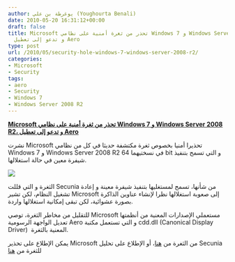 ```yaml
---
author: يوغرطة بن علي (Youghourta Benali)
date: 2010-05-20 16:31:12+00:00
draft: false
title: Microsoft تحذر من ثغرة أمنية على نظامي Windows 7 و Windows Server 2008 R2،
  و تدعو إلى تعطيل Aero
type: post
url: /2010/05/security-hole-windows-7-windows-server-2008-r2/
categories:
- Microsoft
- Security
tags:
- aero
- Security
- Windows 7
- Windows Server 2008 R2
---
```


[**Microsoft تحذر من ثغرة أمنية على نظامي Windows 7 و Windows Server 2008 R2، و تدعو إلى تعطيل Aero**](http://www.it-scoop.com/2010/05/Security-hole-Windows-7-Windows-Server-2008-R2)


نشرت Microsoft تحذيرا أمنيا بخصوص ثغرة مكتشفة حديثا في كل من نظامي Windows 7 و Windows Server 2008 R2 في نسختيهما 64 bit و التي تسمح بتنفيذ شيفرة معين في حالة استغلالها.

[![](http://www.it-scoop.com/wp-content/uploads/2010/05/windows-hack.png)
](http://www.it-scoop.com/2010/05/Security-hole-Windows-7-Windows-Server-2008-R2)

الثغرة و التي قللت Secunia من شأنها، تسمح لمستغليها بتنفيذ شيفرة معينة و إعادة تشغيل النظام، لكن تشير Microsoft إلى صعوبة استغلالها نظرا لإنشاء عناوين الذاكرة بصورة عشوائية، لكن تبقى إمكانية استغلالها واردة.

للتقليل من مخاطر الثغرة، توصي Microsoft مستعملي الإصدارات المعنية من أنظمتها تعديل الواجهة الرسومية Aero و التي تستعمل مكتبة cdd.dll (Canonical Display Driver)  المعنية بالثغرة.

يمكن الإطلاع على تحذير Microsoft من الثغرة من [هنا](http://www.microsoft.com/technet/security/advisory/2028859.mspx)، أو الإطلاع على تحليل Secunia للثغرة من [هنا](http://secunia.com/advisories/39577)
